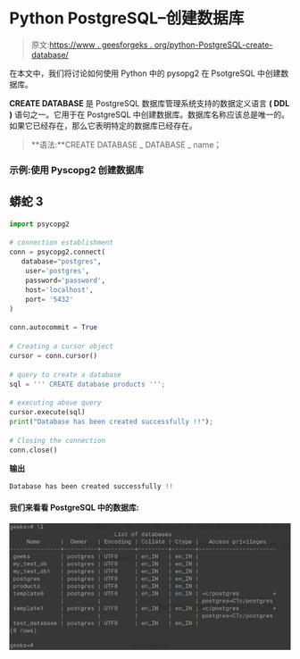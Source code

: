 # Python PostgreSQL–创建数据库

> 原文:[https://www . geesforgeks . org/python-PostgreSQL-create-database/](https://www.geeksforgeeks.org/python-postgresql-create-database/)

在本文中，我们将讨论如何使用 Python 中的 pysopg2 在 PsotgreSQL 中创建数据库。

**CREATE DATABASE** 是 PostgreSQL 数据库管理系统支持的数据定义语言 **( DDL )** 语句之一。它用于在 PostgreSQL 中创建数据库。数据库名称应该总是唯一的。如果它已经存在，那么它表明特定的数据库已经存在。

> **语法:**CREATE DATABASE _ DATABASE _ name；

### 示例:使用 Pyscopg2 创建数据库

## 蟒蛇 3

```py
import psycopg2

# connection establishment
conn = psycopg2.connect(
   database="postgres",
    user='postgres',
    password='password',
    host='localhost',
    port= '5432'
)

conn.autocommit = True

# Creating a cursor object
cursor = conn.cursor()

# query to create a database 
sql = ''' CREATE database products ''';

# executing above query
cursor.execute(sql)
print("Database has been created successfully !!");

# Closing the connection
conn.close()
```

**输出**

```py
Database has been created successfully !!
```

#### **我们来看看** PostgreSQL 中的数据库:

![](img/7d299fe735512da3f800ee4d82d92b96.png)